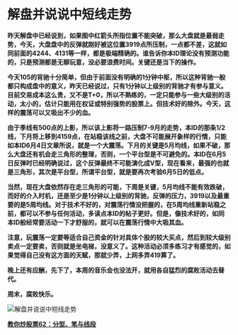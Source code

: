 解盘并说说中短线走势
====



**昨天解盘中已经说到，如果图中红箭头所指位置不能突破，那么大盘就是最弱走势，今天，大盘盘中的反弹就刚好被这位置3919点所压制，一点都不差，这就如同前面的4244、4131等一样，都是极端精确的。谁告诉你本ID理论没有预测功能的，只是预测都是无聊玩意，没必要浪费时间。关键还是当下的操作。**

**今天105的背驰十分简单，但由于前面没有明确的1分钟中枢，所以这种背驰一般都只构成盘中的意义，昨天已经说过，只有1分钟以上级别的背驰才有参与意义。目前交易成本这么贵，又不是T+0，所以不熟练的，一定只能参与一些大级别的活动，太小的，估计只能用在权证或特别强势的股票上。但技术好的除外。今天，这样的震荡可以又吸出不少的血。**

**由于季线有500点的上影，所以该上影将一路压制7-9月的走势，本ID的那条1/2线，下月将上移到4159点，在站稳该线之前，大盘不可能展开象样的行情，只能如本ID6月4日文章所说，就是一个大震荡。下月的关键是5月均线，如果不破，那么大盘还有机会走三角形的整理，否则，一个平台型是不可避免的。本ID在6月5日反弹时已经明确说过，这个反弹最终不可能演化成V型，现在看来，最强的也就是三角形，其次是平台型，所谓平台型，就是要再次考验6月5日的低点。**

**当然，现在大盘依然存在走三角形的可能，下周是关键，5月均线不能有效跌破，而好的介入时机，还是至少是1分钟以上级别的背驰，反弹的压力，3919以及最重要的是5周均线。对于技术不好的，对震荡行情没把握的，在5周均线重新站稳之前，都可以不参与任何活动，多读点本ID的帖子更好。但是，像技术好的，如同本ID般经常要活动一下才舒服的，就可以在震荡行情中大吸其血。**

**注意，玩震荡一定要等适合自己资金的针对具体个股的较大买点，然后到较大级别卖点一定要卖，否则就是坐电梯，没意义了。这种活动必须多练习才有感觉的，如果觉得自己没有这方面的天赋，那就少弄，上网多弄419算了。**

**晚上还有应酬，先下了，本周的音乐会也没法开，就用各自猛烈的腐败活动去替代。**

**周末，腐败快乐。**

![解盘并说说中短线走势](http://simg.sinajs.cn/blog7style/images/common/sg_trans.gif)

[**教你炒股票62：分型、笔与线段**](http://blog.sina.com.cn/u/486e105c01000bf2)
